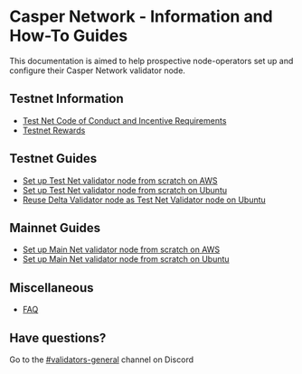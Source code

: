 # Casper Network - Information and How-To Guides

This documentation is aimed to help prospective node-operators set up and configure their Casper Network validator node.

## Testnet Information
  - [Test Net Code of Conduct and Incentive Requirements](/docs/testnet.md)
  - [Testnet Rewards](/docs/testnet-rewards.md)

## Testnet Guides
  - [Set up Test Net validator node from scratch on AWS](/docs/aws/setup-testnet-validator-from-scratch.md)
  - [Set up Test Net validator node from scratch on Ubuntu](/docs/ubuntu/setup-testnet-validator-from-scratch.md)
  - [Reuse Delta Validator node as Test Net Validator node on Ubuntu](/docs/ubuntu/reinstall-testnet-validator.md)

## Mainnet Guides
  - [Set up Main Net validator node from scratch on AWS](/docs/aws/setup-mainnet-validator-from-scratch.md)
  - [Set up Main Net validator node from scratch on Ubuntu](/docs/ubuntu/setup-mainnet-validator-from-scratch.md)

## Miscellaneous
- [FAQ](/docs/faq.md)

## Have questions?
Go to the [#validators-general](https://discord.gg/uGv72geF) channel on Discord
